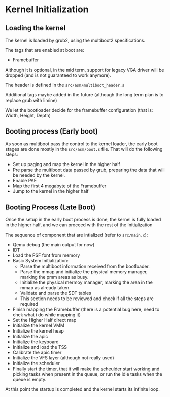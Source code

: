 #  Kernel Initialization

## Loading the kernel

The kernel is loaded by grub2, using the multiboot2 specifications.

The tags that are enabled at boot are:

* Framebuffer

Although it is optional, in the mid term, support for legacy VGA driver will be dropped (and is not guaranteed to work anymore).

The header is defined in the `src/asm/multiboot_header.s`

Additional tags maybe added in the future (although the long term plan is to replace grub with limine)

We let the bootloader decide for the framebuffer configuration (that is: Width, Height, Depth)

## Booting process (Early boot)

As soon as multiboot pass the control to the kernel loader, the early boot stages are done mostly in the `src/asm/boot.s` file. That will do the following steps:

* Set up paging and map the kernel in the higher half
* Pre parse the multiboot data passed by grub, preparing the data that will be needed by the kernel.
* Enable PAE
* Map the first 4 megabyte of the Framebuffer
* Jump to the kernel in  the higher half

## Booting Process (Late Boot)

Once the setup in the early boot process is done,  the kernel is fully loaded in the higher half, and we can proceed with the rest of the Initialization

The sequence of component that are intialized (refer to `src/main.c`):

* Qemu debug (the main output for now)
* IDT
* Load the PSF font from memory
* Basic System Initialization:
    - Parse the multiboot information received from the bootloader.
    - Parse the mmap and initialize the physical memory manager, marking the pmm areas as busy.
    - Initialize the physical mermoy manager, marking the area in the mmap as already taken.
    - Validate and parse the SDT tables
    - This section needs to be reviewed and check if all the steps are required
* Finish mapping the Framebuffer (there is a potential bug here, need to chek what i do while mapping it)
* Set the Higher Half direct map
* Initialize the kernel VMM
* Initialize the kernel heap
* Initialize the apic
* Initialize the keyboard
* Initialize and load the TSS
* Calibrate the apic timer
* Initialize the VFS layer (although not really used)
* Initialize the scheduler
* Finally start the timer, that it will make the scheulder start working and picking tasks when present in the queue, or run the idle tasks when the queue is empty.

At this point the startup is completed and the kernel starts its infinite loop.
